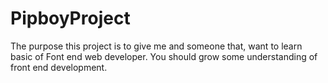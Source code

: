 # PipboyProject
The purpose this project is to give me and someone that, want to learn basic of Font end web developer. You should grow some understanding of front end development.
